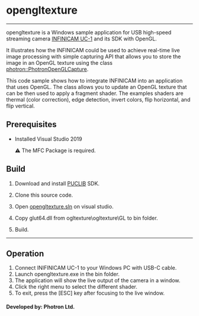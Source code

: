# opengltexture


<hr>

opengltexture is a Windows sample application for USB high-speed streaming camera [INFINICAM UC-1](https://www.photron.co.jp/products/hsvcam/infinicam/) and its SDK with OpenGL. 

It illustrates how the INFINICAM could be used to achieve real-time live image processing with simple capturing API that allows you to store the image in an OpenGL texture using the class [photron::PhotronOpenGLCapture](../../inc/PhotronOpenGLCapture.h).

This code sample shows how to integrate INFINICAM into an application that uses OpenGL. The class allows you to update an OpenGL texture that can be then used to apply a fragment shader. The examples shaders are thermal (color correction), edge detection, invert colors, flip horizontal, and flip vertical.


## Prerequisites
* Installed Visual Studio 2019

    :warning: The MFC Package is required.

## Build
1. Download and install [PUCLIB](https://www.photron.co.jp/products/hsvcam/infinicam/tech.html) SDK.

2. Clone this source code.
   
3. Open [opengltexture.sln](./opengltexture.sln) on visual studio.

4. Copy glut64.dll from ogltexture\ogltexture\GL to bin folder.

5. Build.

------------

## Operation

1. Connect INIFINICAM UC-1 to your Windows PC with USB-C cable.
2. Launch opengltexture.exe in the bin folder.
3. The application will show the live output of the camera in a window.
4. Click the right menu to select the different shader.
5. To exit, press the [ESC] key after focusing to the live window.


#### Developed by: Photron Ltd.
